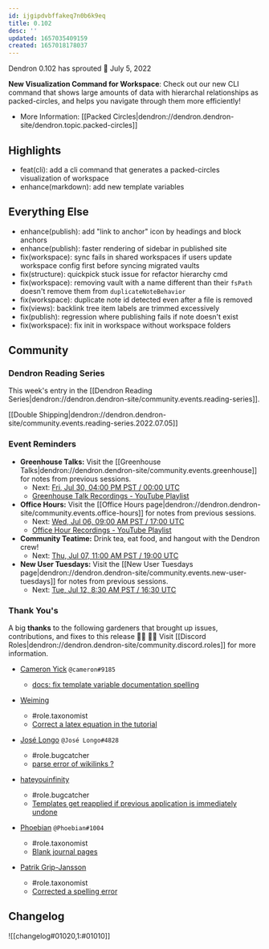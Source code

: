 ```yaml
---
id: ijgipdvbffakeq7n0b6k9eq
title: 0.102
desc: ''
updated: 1657035409159
created: 1657018178037
---
```


Dendron 0.102 has sprouted  🌱
July 5, 2022

**New Visualization Command for Workspace**: Check out our new CLI command that shows large amounts of data with hierarchal relationships as packed-circles, and helps you navigate through them more efficiently!
- More Information: [[Packed Circles|dendron://dendron.dendron-site/dendron.topic.packed-circles]]  

## Highlights
- feat(cli): add a cli command that generates a packed-circles visualization of workspace 
- enhance(markdown): add new template variables

## Everything Else
- enhance(publish): add "link to anchor" icon by headings and block anchors
- enhance(publish): faster rendering of sidebar in published site 
- fix(workspace): sync fails in shared workspaces if users update workspace config first before syncing migrated vaults 
- fix(structure): quickpick stuck issue for refactor hierarchy cmd 
- fix(workspace): removing vault with a name different than their `fsPath` doesn't remove them from `duplicateNoteBehavior` 
- fix(workspace): duplicate note id detected even after a file is removed 
- fix(views): backlink tree item labels are trimmed excessively 
- fix(publish): regression where publishing fails if note doesn't exist 
- fix(workspace): fix init in workspace without workspace folders 

## Community

### Dendron Reading Series

This week's entry in the [[Dendron Reading Series|dendron://dendron.dendron-site/community.events.reading-series]].

[[Double Shipping|dendron://dendron.dendron-site/community.events.reading-series.2022.07.05]]

### Event Reminders

- **Greenhouse Talks:** Visit the [[Greenhouse Talks|dendron://dendron.dendron-site/community.events.greenhouse]] for notes from previous sessions.
    - Next: [Fri, Jul 30, 04:00 PM PST / 00:00 UTC](https://link.dendron.so/luma)
    - [Greenhouse Talk Recordings - YouTube Playlist](https://link.dendron.so/greenhouse)
- **Office Hours:** Visit the [[Office Hours page|dendron://dendron.dendron-site/community.events.office-hours]] for notes from previous sessions.
    - Next: [Wed, Jul 06, 09:00 AM PST / 17:00 UTC](https://link.dendron.so/luma)
    - [Office Hour Recordings - YouTube Playlist](https://link.dendron.so/6yPa)
- **Community Teatime:** Drink tea, eat food, and hangout with the Dendron crew!
    - Next: [Thu, Jul 07, 11:00 AM PST / 19:00 UTC](https://link.dendron.so/luma)
- **New User Tuesdays:** Visit the [[New User Tuesdays page|dendron://dendron.dendron-site/community.events.new-user-tuesdays]] for notes from previous sessions.
    - Next: [Tue, Jul 12, 8:30 AM PST / 16:30 UTC](https://link.dendron.so/luma)

### Thank You's

A big **thanks** to the following gardeners that brought up issues, contributions, and fixes to this release :man_farmer: :woman_farmer: 
Visit [[Discord Roles|dendron://dendron.dendron-site/community.discord.roles]] for more information.

- [Cameron Yick](https://github.com/hydrosquall) `@cameron#9185`
    - [docs: fix template variable documentation spelling](https://github.com/dendronhq/dendron-site/pull/574)

- [Weiming](https://github.com/woodwm)
    - #role.taxonomist
    - [Correct a latex equation in the tutorial](https://github.com/dendronhq/dendron/pull/3182)

- [José Longo](https://github.com/jlongo) `@José Longo#4828`
    - #role.bugcatcher
    - [parse error of wikilinks ?](https://github.com/dendronhq/dendron/issues/3179)
    
- [hateyouinfinity](https://github.com/hateyouinfinity)
    - #role.bugcatcher
    - [Templates get reapplied if previous application is immediately undone](https://github.com/dendronhq/dendron/issues/3185)

- [Phoebian](https://github.com/Phoebian) `@Phoebian#1004`
    - #role.taxonomist
    - [Blank journal pages](https://github.com/dendronhq/dendron-site/pull/571)

- [Patrik Grip-Jansson](https://github.com/kap42)
    - #role.taxonomist
    - [Corrected a spelling error](https://github.com/dendronhq/dendron-site/pull/562)
    
## Changelog
![[changelog#01020,1:#01010]]

